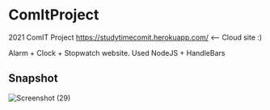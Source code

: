 # ComItProject
2021 ComIT Project
https://studytimecomit.herokuapp.com/ <-- Cloud site :)

Alarm + Clock + Stopwatch website. Used NodeJS + HandleBars

## Snapshot
![Screenshot (29)](https://user-images.githubusercontent.com/70484524/114123845-6882ca00-98b0-11eb-8c2d-61fb2ce61a1d.png)
